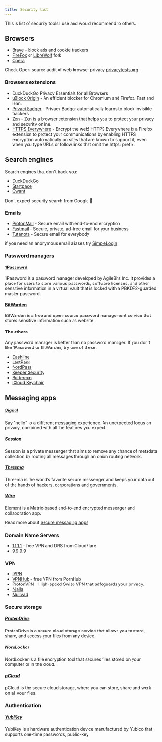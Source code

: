 ```yaml
---
title: Security list
---
```


This is list of security tools I use and would recommend to others.

## Browsers

- [Brave](https://brave.com/download/) - block ads and cookie trackers
- [FireFox](https://www.mozilla.org/cs/firefox/new/) or [LibreWolf](https://librewolf.net/) fork
- [Opera](https://www.opera.com/)

Check Open-source audit of web browser privacy [privacytests.org](https://privacytests.org/) -

### Browsers extensions

- [DuckDuckGo Privacy Essentials](https://duckduckgo.com/?q=DuckDuckGo+Privacy+Essentials) for all Browsers
- [uBlock Origin](https://github.com/gorhill/uBlock) - An efficient blocker for Chromium and Firefox. Fast and lean.
- [Privaci Badger](https://privacybadger.org/) - Privacy Badger automatically learns to block invisible trackers.
- [Zen](https://zenprivacy.net/) - Zen is a browser extension that helps you to protect your privacy and security online.
- [HTTPS Everywhere](https://www.eff.org/https-everywhere) - Encrypt the web! HTTPS Everywhere is a Firefox extension to
  protect your communications by enabling HTTPS encryption automatically on sites that are known to support it, even
  when you type URLs or follow links that omit the https: prefix.

## Search engines

Search engines that don't track you:

- [DuckDuckGo](https://duckduckgo.com/)
- [Startpage](https://www.startpage.com/)
- [Qwant](https://www.qwant.com/)

Don't expect security search from Google 🫣

### Emails

- [ProtonMail](https://proton.me/mail) - Secure email with end-to-end encryption
- [Fastmail](https://www.fastmail.com/) - Secure, private, ad-free email for your business
- [Tutanota](https://tutanota.com/cs/) - Secure email for everybody

if you need an anonymous email aliases try [SimpleLogin](https://simplelogin.io/)

### Password managers

#### [1Passowrd](https://1password.com/)

1Password is a password manager developed by AgileBits Inc. It provides a place for users to store various passwords,
software licenses, and other sensitive information in a virtual vault that is locked with a PBKDF2-guarded master
password.

#### [BitWarden](https://bitwarden.com)

BitWarden is a free and open-source password management service that stores sensitive information such as website

#### The others

Any password manager is better than no password manager. If you don't like 1Password or BitWarden, try one of these:

- [Dashline](https://www.dashlane.com/)
- [LastPass](https://www.lastpass.com/)
- [NordPass](https://nordpass.com/)
- [Keeper Security](https://www.keepersecurity.com/)
- [Buttercup](https://buttercup.pw/)
- [iCloud Keychain](https://support.apple.com/en-us/HT204085)

## Messaging apps

##### [Signal](https://signal.org/)

Say "hello" to a different messaging experience. An unexpected focus on privacy,
combined with all the features you expect.

##### [Session](https://getsession.org/)

Session is a private messenger that aims to remove any chance of metadata
collection by routing all messages through an onion routing network.

##### [Threema](https://threema.ch/en)

Threema is the world’s favorite secure messenger and keeps your data out of the
hands of hackers, corporations and governments.

##### [Wire](https://wire.com/en)

Element is a Matrix-based end-to-end encrypted messenger and collaboration app.

Read more about [Secure messaging apps](https://www.securemessagingapps.com/)

### Domain Name Servers

- [1.1.1.1](https://one.one.one.one/) - free VPN and DNS from CloudFlare
- [9.9.9.9](https://www.quad9.net/)

### VPN

- [IVPN](https://www.ivpn.net/)
- [VPNHub](https://www.vpnhub.com/) - free VPN from PornHub
- [ProtonVPN](https://protonvpn.com/) - High-speed Swiss VPN that safeguards your privacy.
- [Njalla](https://njal.la/)
- [Mullvad](https://mullvad.net/en/)

### Secure storage

##### [ProtonDrive](https://proton.me/drive)

ProtonDrive is a secure cloud storage service that allows you to store, share, and access your files from any device.

##### [NordLocker](https://nordlocker.com/)

NordLocker is a file encryption tool that secures files stored on your computer or in the cloud.

##### [pCloud](https://www.pcloud.com/)

pCloud is the secure cloud storage, where you can store, share and work on all your files.

### Authentication

##### [YubiKey](https://www.yubico.com/)

YubiKey is a hardware authentication device manufactured by Yubico that supports one-time passwords, public-key
